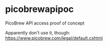 # picobrewapipoc
PicoBrew API access proof of concept

Apparently don't use it, though: https://www.picobrew.com/legal/default.cshtml
